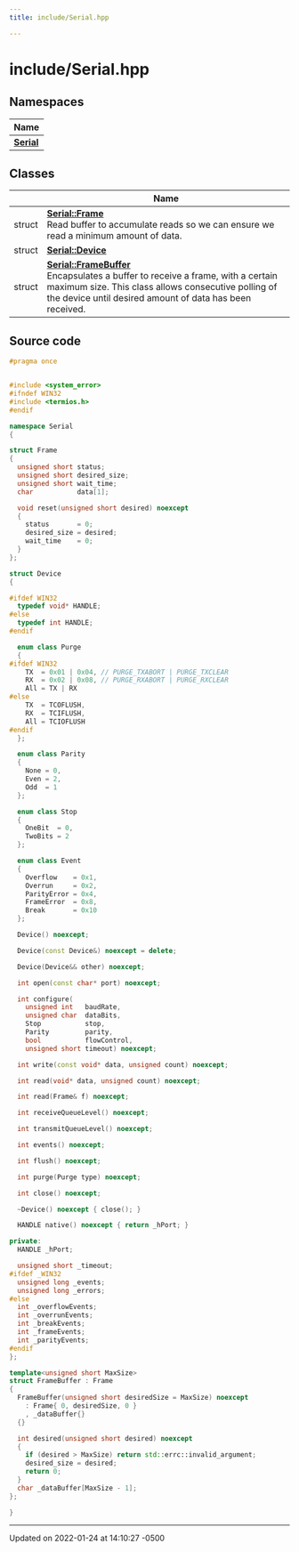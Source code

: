 ```yaml
---
title: include/Serial.hpp

---
```


# include/Serial.hpp



## Namespaces

| Name           |
| -------------- |
| **[Serial](/Documentation/Namespaces/namespace_serial/)**  |

## Classes

|                | Name           |
| -------------- | -------------- |
| struct | **[Serial::Frame](/Documentation/Classes/struct_serial_1_1_frame/)** <br>Read buffer to accumulate reads so we can ensure we read a minimum amount of data.  |
| struct | **[Serial::Device](/Documentation/Classes/struct_serial_1_1_device/)**  |
| struct | **[Serial::FrameBuffer](/Documentation/Classes/struct_serial_1_1_frame_buffer/)** <br>Encapsulates a buffer to receive a frame, with a certain maximum size. This class allows consecutive polling of the device until desired amount of data has been received.  |




## Source code

```cpp
#pragma once


#include <system_error>
#ifndef WIN32
#include <termios.h>
#endif

namespace Serial
{

struct Frame
{
  unsigned short status;       
  unsigned short desired_size; 
  unsigned short wait_time;    
  char           data[1];      

  void reset(unsigned short desired) noexcept
  {
    status       = 0;
    desired_size = desired;
    wait_time    = 0;
  }
};

struct Device
{

#ifdef WIN32
  typedef void* HANDLE;
#else
  typedef int HANDLE;
#endif

  enum class Purge
  {
#ifdef WIN32
    TX  = 0x01 | 0x04, // PURGE_TXABORT | PURGE_TXCLEAR
    RX  = 0x02 | 0x08, // PURGE_RXABORT | PURGE_RXCLEAR
    All = TX | RX
#else
    TX  = TCOFLUSH,
    RX  = TCIFLUSH,
    All = TCIOFLUSH
#endif
  };

  enum class Parity
  {
    None = 0,
    Even = 2,
    Odd  = 1
  };

  enum class Stop
  {
    OneBit  = 0,
    TwoBits = 2
  };

  enum class Event
  {
    Overflow    = 0x1,
    Overrun     = 0x2,
    ParityError = 0x4,
    FrameError  = 0x8,
    Break       = 0x10
  };

  Device() noexcept;

  Device(const Device&) noexcept = delete;

  Device(Device&& other) noexcept;

  int open(const char* port) noexcept;

  int configure(
    unsigned int   baudRate,
    unsigned char  dataBits,
    Stop           stop,
    Parity         parity,
    bool           flowControl,
    unsigned short timeout) noexcept;

  int write(const void* data, unsigned count) noexcept;

  int read(void* data, unsigned count) noexcept;

  int read(Frame& f) noexcept;

  int receiveQueueLevel() noexcept;

  int transmitQueueLevel() noexcept;

  int events() noexcept;

  int flush() noexcept;

  int purge(Purge type) noexcept;

  int close() noexcept;

  ~Device() noexcept { close(); }

  HANDLE native() noexcept { return _hPort; }

private:
  HANDLE _hPort;

  unsigned short _timeout;
#ifdef _WIN32
  unsigned long _events;
  unsigned long _errors;
#else
  int _overflowEvents;
  int _overrunEvents;
  int _breakEvents;
  int _frameEvents;
  int _parityEvents;
#endif
};

template<unsigned short MaxSize>
struct FrameBuffer : Frame
{
  FrameBuffer(unsigned short desiredSize = MaxSize) noexcept
    : Frame{ 0, desiredSize, 0 }
    , _dataBuffer{}
  {}

  int desired(unsigned short desired) noexcept 
  {
    if (desired > MaxSize) return std::errc::invalid_argument;
    desired_size = desired;
    return 0;
  }
  char _dataBuffer[MaxSize - 1];
};

}
```


-------------------------------

Updated on 2022-01-24 at 14:10:27 -0500
